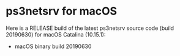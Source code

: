 # ps3netsrv for macOS

Here is a RELEASE build of the latest ps3netsrv source code (build 20190630) for macOS Catalina (10.15.1):

* macOS binary build 20190630
